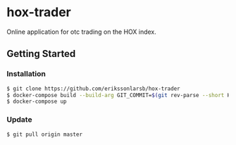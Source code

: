 # hox-trader
Online application for otc trading on the HOX index.

## Getting Started

### Installation

```sh
$ git clone https://github.com/erikssonlarsb/hox-trader
$ docker-compose build --build-arg GIT_COMMIT=$(git rev-parse --short HEAD)
$ docker-compose up
```

### Update

```sh
$ git pull origin master
```
